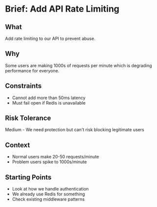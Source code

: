 # Brief: Add API Rate Limiting

## What

Add rate limiting to our API to prevent abuse.

## Why

Some users are making 1000s of requests per minute which is degrading performance for everyone.

## Constraints

- Cannot add more than 50ms latency
- Must fail open if Redis is unavailable

## Risk Tolerance

Medium - We need protection but can't risk blocking legitimate users

## Context

- Normal users make 20-50 requests/minute
- Problem users spike to 1000s/minute

## Starting Points

- Look at how we handle authentication
- We already use Redis for something
- Check existing middleware patterns